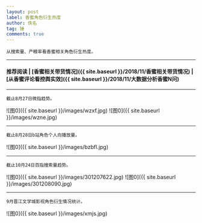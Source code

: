 ```yaml
---
layout: post
label: 香蜜角色衍生热度
author: 佚名
tag: 锤
comments: true
---
```


    从搜索量、产粮率看香蜜相关角色衍生热度。

---
#### 推荐阅读 | [香蜜相关带货情况]({{ site.baseurl }}/2018/11/香蜜相关带货情况) | [从香蜜评论看控舆实效]({{ site.baseurl }}/2018/11/大数据分析香蜜N问)
---

    截止8月27日微指趋势。
  
![图0]({{ site.baseurl }}/images/wzxf.jpg)
![图0]({{ site.baseurl }}/images/wzne.jpg)

---

    截止8月28日b站角色个人向播放量。
  
![图0]({{ site.baseurl }}/images/bzbfl.jpg)

---

    截止10月24日百指搜索量趋势。
  
![图0]({{ site.baseurl }}/images/301207622.jpg)
![图0]({{ site.baseurl }}/images/301208090.jpg)

---

    9月晋江文学城影视角色衍生情况统计。

![图0]({{ site.baseurl }}/images/xmjs.jpg)



